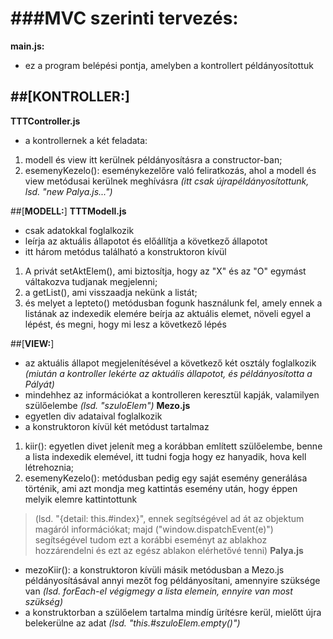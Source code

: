 ###MVC szerinti tervezés:
=============

**main.js:**
- ez a program belépési pontja, amelyben a kontrollert példányosítottuk

##[**KONTROLLER:**]
-------------
**TTTController.js**
- a kontrollernek a két feladata: 
1. modell és view itt kerülnek példányosításra a constructor-ban; 
2. esemenyKezelo(): eseménykezelőre való feliratkozás, ahol a modell és view metódusai kerülnek meghívásra *(itt csak újrapéldányosítottunk, lsd. "new Palya.js...")*

##[**MODELL:**]
**TTTModell.js**
- csak adatokkal foglalkozik
- leírja az aktuális állapotot és előállítja a következő állapotot
- itt három metódus található a konstruktoron kívül
1. A privát setAktElem(), ami biztosítja, hogy az "X" és az "O" egymást váltakozva tudjanak megjelenni; 
2. a getList(), ami visszaadja nekünk a listát; 
3. és melyet a lepteto() metódusban fogunk használunk fel, amely ennek a listának az indexedik elemére beírja az aktuális elemet, növeli egyel a lépést, és megni, hogy mi lesz a következő lépés

##[**VIEW:**]
- az aktuális állapot megjelenítésével a következő két osztály foglalkozik *(miután a kontroller lekérte az aktuális állapotot, és példányosította a Pályát)*
- mindehhez az információkat a kontrolleren keresztül kapják, valamilyen szülőelembe *(lsd. "szuloElem")*
**Mezo.js**
- egyetlen div adataival foglalkozik
- a konstruktoron kívül két metódust tartalmaz
1. kiir(): egyetlen divet jelenít meg a korábban említett szülőelembe, benne a lista indexedik elemével, itt tudni fogja hogy ez hanyadik, hova kell létrehoznia; 
2. esemenyKezelo(): metódusban pedig egy saját esemény generálása történik, ami azt mondja meg kattintás esemény után, hogy éppen melyik elemre kattintottunk 
> (lsd. "{detail: this.#index}", ennek segítségével ad át az objektum magáról információkat; majd ("window.dispatchEvent(e)") segítségével tudom ezt a korábbi eseményt az ablakhoz hozzárendelni és ezt az egész ablakon elérhetővé tenni)
**Palya.js**
- mezoKiir(): a konstruktoron kívüli másik metódusban a Mezo.js példányosításával annyi mezőt fog példányosítani, amennyire szüksége van *(lsd. forEach-el végigmegy a lista elemein, ennyire van most szükség)*
- a konstruktorban a szülőelem tartalma mindíg ürítésre kerül, mielőtt újra belekerülne az adat *(lsd. "this.#szuloElem.empty()")*
